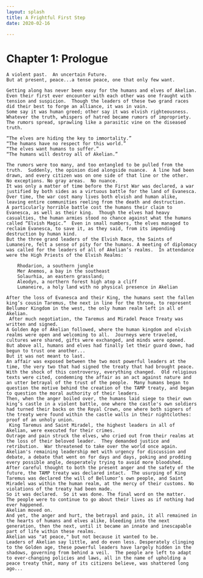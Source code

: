 ```yaml
---
layout: splash
title: A Frightful First Step
date: 2020-02-16

---
```

# Chapter 1: Prologue

    A violent past.  An uncertain Future.
    But at present, peace...a tense peace, one that only few want.  

    Getting along has never been easy for the humans and elves of Akelian.  Even their first ever encounter with each other was one fraught with tension and suspicion.  Though the leaders of these two grand races did their best to forge an alliance, it was in vain. 
    Some say it was human greed; other say it was elvish righteousness.  Whatever the truth, whispers of hatred became rumors of impropriety.  The rumors spread, sprawling like a parasitic vine on the diseased truth.  

    “The elves are hiding the key to immortality.”
    “The humans have no respect for this world.”
    “The elves want humans to suffer.”
    “The humans will destroy all of Akelian.”

    The rumors were too many, and too entangled to be pulled from the truth.  Suddenly, the opinion died alongside nuance.  A line had been drawn, and every citizen was on one side of that line or the other.  No exceptions. No gray areas.  No nuance.   
    It was only a matter of time before the First War was declared, a war justified by both sides as a virtuous battle for the land of Evanesca.  Over time, the war cost many lives both elvish and human alike, leaving entire communities reeling from the death and destruction.  
    A particularly horrible battle cost the humans their claim to Evanesca, as well as their king.  Though the elves had heavy casualties, the human armies stood no chance against what the humans called “Elvish Magic.”  Even in small numbers, the elves managed to reclaim Evanesca, to save it, as they said, from its impending destruction by human kind.  
    But the three grand leaders of the Elvish Race, the Saints of Lumaneire, felt a sense of pity for the humans. A meeting of diplomacy was called for the leaders of all of Akelian’s realms.  In attendance were the High Priests of the Elvish Realms: 

        Rhodarion, a southern jungle 
        Mer Anemos, a bay in the southeast
        Solaurhia, an eastern grassland; 
        Aleodyn, a northern forest high atop a cliff
        Lumaneire, a holy land with no physical presence in Akelian

    After the loss of Evanesca and their King, the humans sent the fallen king’s cousin Taremus, the next in line for the throne, to represent Bellumor Kingdom in the west, the only human realm left in all of Akelian.       
     After much negotiation, the Taremus and Miradel Peace Treaty was written and signed.
    A Golden Age of Akelian followed, where the human kingdom and elvish realms were open and welcoming to all.  Journeys were traveled, cultures were shared, gifts were exchanged, and minds were opened.  But above all, humans and elves had finally let their guard down, had begun to trust one another...
    But it was not meant to last.
    An affair was exposed between the two most powerful leaders at the time, the very two that had signed the treaty that had brought peace.  
    With the shock of this controversy, everything changed.  Old religious texts were cited, condemning the affair as an act against nature and an utter betrayal of the trust of the people.  Many humans began to question the motive behind the creation of the TAMP treaty, and began to question the moral authority of their leaders.  
    Then, when the anger boiled over, the humans laid siege to their own king’s castle in a violent battle, one where the castle's own soldiers had turned their backs on the Royal Crown, one where both signers of the treaty were found within the castle walls in their nightclothes:  proof of an unholy union.  
     King Taremus and Saint Miradel, the highest leaders in all of Akelian, were executed for their crimes.  
    Outrage and pain struck the elves, who cried out from their realms at the loss of their beloved leader.  They demanded justice and retribution.  War threatened to take over the world once again. 
    Akelian's remaining leadership met with urgency for discussion and debate, a debate that went on for days and days, poking and prodding every possible angle, desperately trying to avoid more bloodshed.   
    After careful thought to both the present anger and the safety of the future, the TAMP treaty was declared intact.  The usurping of King Taremus was declared the will of Bellumor’s own people, and Saint Miradel was within the human realm, at the mercy of their customs. No violations of the treaty had been made. 
    So it was declared.  So it was done. The final word on the matter.  The people were to continue to go about their lives as if nothing had ever happened.  
    Akelian moved on.  
    And yet, the anger and hurt, the betrayal and pain, it all remained in the hearts of humans and elves alike, bleeding into the next generation, then the next, until it became an innate and inescapable part of life within these realms.  
    Akelian was "at peace," but not because it wanted to be.  
    Leaders of Akelian say little, and do even less. Desperately clinging to the Golden age, these powerful leaders have largely hidden in the shadows, governing from behind a veil.  The people are left to adapt to ever-changing policies and laws, all in the name of upholding a peace treaty that, many of its citizens believe, was shattered long ago...


